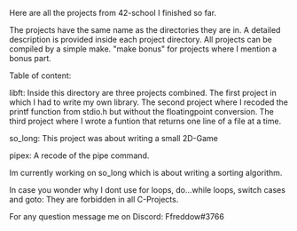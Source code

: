 Here are all the projects from 42-school I finished so far.

The projects have the same name as the directories they are in. A detailed description is provided inside each project directory.
All projects can be compiled by a simple make. "make bonus" for projects where I mention a bonus part. 

Table of content:

libft:  Inside this directory are three projects combined.
        The first project in which I had to write my own library.
        The second project where I recoded the printf function from stdio.h but without the floatingpoint conversion.
        The third project where I wrote a funtion that returns one line of a file at a time.
        
so_long:  This project was about writing a small 2D-Game

pipex:  A recode of the pipe command.




Im currently working on so_long which is about writing a sorting algorithm.

In case you wonder why I dont use for loops, do...while loops, switch cases and goto: They are forbidden in all C-Projects.

For any question message me on Discord: Ffreddow#3766
